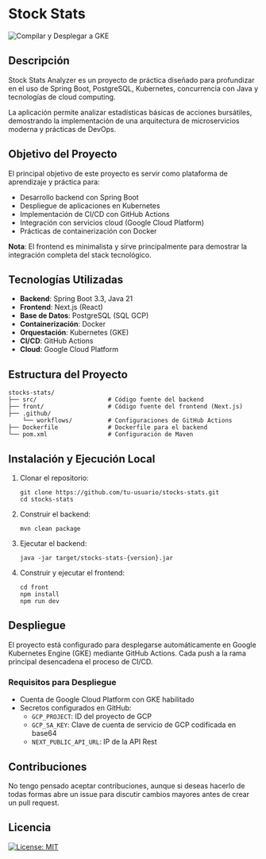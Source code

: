# Stock Stats
![Compilar y Desplegar a GKE](https://github.com/adralpz/stocks-stats/actions/workflows/gke-deploy.yml/badge.svg?branch=main)

## Descripción

Stock Stats Analyzer es un proyecto de práctica diseñado para profundizar en el uso de Spring Boot, PostgreSQL, Kubernetes, concurrencia con Java y tecnologías de cloud computing.  

La aplicación permite analizar estadísticas básicas de acciones bursátiles, demostrando la implementación de una arquitectura de microservicios moderna y prácticas de DevOps.

## Objetivo del Proyecto

El principal objetivo de este proyecto es servir como plataforma de aprendizaje y práctica para:

- Desarrollo backend con Spring Boot
- Despliegue de aplicaciones en Kubernetes
- Implementación de CI/CD con GitHub Actions
- Integración con servicios cloud (Google Cloud Platform)
- Prácticas de containerización con Docker

**Nota**: El frontend es minimalista y sirve principalmente para demostrar la integración completa del stack tecnológico.

## Tecnologías Utilizadas

- **Backend**: Spring Boot 3.3, Java 21
- **Frontend**: Next.js (React)
- **Base de Datos**: PostgreSQL (SQL GCP)
- **Containerización**: Docker
- **Orquestación**: Kubernetes (GKE)
- **CI/CD**: GitHub Actions
- **Cloud**: Google Cloud Platform

## Estructura del Proyecto

```
stocks-stats/
├── src/                    # Código fuente del backend
├── front/                  # Código fuente del frontend (Next.js)
├── .github/
    └── workflows/          # Configuraciones de GitHub Actions
├── Dockerfile              # Dockerfile para el backend
└── pom.xml                 # Configuración de Maven
```

## Instalación y Ejecución Local

1. Clonar el repositorio:
   ```
   git clone https://github.com/tu-usuario/stocks-stats.git
   cd stocks-stats
   ```

2. Construir el backend:
   ```
   mvn clean package
   ```
   
3. Ejecutar el backend:
   ```
   java -jar target/stocks-stats-{version}.jar
   ```
   
4. Construir y ejecutar el frontend:
   ```
   cd front
   npm install
   npm run dev
   ```

## Despliegue

El proyecto está configurado para desplegarse automáticamente en Google Kubernetes Engine (GKE) mediante GitHub Actions. Cada push a la rama principal desencadena el proceso de CI/CD.

### Requisitos para Despliegue

- Cuenta de Google Cloud Platform con GKE habilitado
- Secretos configurados en GitHub:
  - `GCP_PROJECT`: ID del proyecto de GCP
  - `GCP_SA_KEY`: Clave de cuenta de servicio de GCP codificada en base64
  - `NEXT_PUBLIC_API_URL`: IP de la API Rest
    
## Contribuciones

No tengo pensado aceptar contribuciones, aunque si deseas hacerlo de todas formas abre un issue para discutir cambios mayores antes de crear un pull request.

## Licencia

[![License: MIT](https://img.shields.io/badge/License-MIT-yellow.svg)](https://opensource.org/licenses/MIT)
